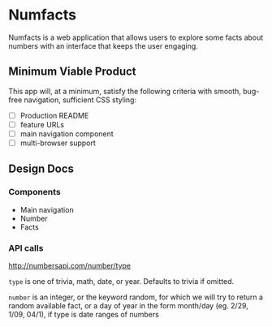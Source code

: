 # Numfacts
Numfacts is a web application that allows users to explore some facts about numbers with an interface that keeps the user engaging.

## Minimum Viable Product
This app will, at a minimum, satisfy the following criteria with smooth, bug-free navigation, sufficient CSS styling:

- [ ] Production README
- [ ] feature URLs
- [ ] main navigation component
- [ ] multi-browser support

## Design Docs

### Components
- Main navigation
- Number
- Facts

### API calls
http://numbersapi.com/number/type

`type` is one of trivia, math, date, or year. Defaults to trivia if omitted.

`number` is an integer, or the keyword random, for which we will try to return a random available fact, or a day of year in the form month/day (eg. 2/29, 1/09, 04/1), if type is date
ranges of numbers
